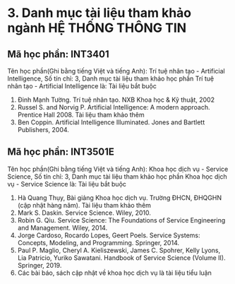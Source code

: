 # 3. Danh mục tài liệu tham khảo ngành HỆ THỐNG THÔNG TIN
## Mã học phần: INT3401
Tên học phần(Ghi bằng tiếng Việt và tiếng Anh): Trí tuệ nhân tạo - Artificial Intelligence, Số tín chỉ: 3, Danh mục tài liệu tham khảo học phần Trí tuệ nhân tạo - Artificial Intelligence là:
Tài liệu bắt buộc
1. Đinh Mạnh Tường. Trí tuệ nhân tạo. NXB Khoa học & Kỹ thuật, 2002
2. Russel S. and Norvig P. Artificial Intelligence: A modern approach. Prentice Hall 2008.
Tài liệu tham khảo thêm
1. Ben Coppin. Artificial Intelligence Illuminated. Jones and Bartlett Publishers, 2004.
## Mã học phần: INT3501E
Tên học phần(Ghi bằng tiếng Việt và tiếng Anh): Khoa học dịch vụ - Service Science, Số tín chỉ: 3, Danh mục tài liệu tham khảo học phần Khoa học dịch vụ - Service Science là:
Tài liệu bắt buộc
1. Hà Quang Thụy, Bài giảng Khoa học dịch vụ. Trường ĐHCN, ĐHQGHN (cập nhật hàng năm).
Tài liệu tham khảo thêm
1. Mark S. Daskin. Service Science. Wiley, 2010.
2. Robin G. Qiu. Service Science: The Foundations of Service Engineering and Management. Wiley, 2014.
3. Jorge Cardoso, Rocardo Lopes, Geert Poels. Service Systems: Concepts, Modeling, and Programming. Springer, 2014.
4. Paul P. Maglio, Cheryl A. Kieliszewski, James C. Spohrer, Kelly Lyons, Lia Patricio, Yuriko Sawatani. Handbook of Service Science (Volume II). Springer, 2019.
5. Các bài báo, sách cập nhật về khoa học dịch vụ là tài liệu tiểu luận
